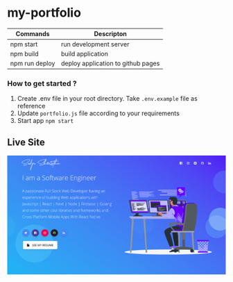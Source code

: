 # my-portfolio

| Commands        | Descripton                        |
|-----------------|-----------------------------------|
|npm start        |run development server             |
|npm build        |build application                  | 
|npm run deploy   |deploy application to github pages | 

### How to get started ?
1. Create .env file in your root directory. Take `.env.example` file as reference
2. Update `portfolio.js` file according to your requirements
3. Start app `npm start`

## Live Site
[![portfolio image](https://github.com/sudipstha08/my-portfolio/blob/master/src/assets/img/image/img.png?raw=true)](https://shresthasudip08.com.np/)